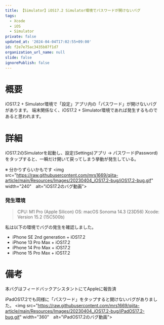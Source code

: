 ```yaml
---
title: 【Simulator】iOS17.2 Simulator環境でパスワードが開けないバグ
tags:
  - Xcode
  - iOS
  - Simulator
private: false
updated_at: '2024-04-04T17:02:55+09:00'
id: f2e7e75ac3435b87f1d7
organization_url_name: null
slide: false
ignorePublish: false
---
```

# 概要
iOS17.2 + Simulator環境で「設定」アプリ内の「パスワード」が開けないバグがあります。
端末関係なく、iOS17.2 + Simulator環境であれば発生するものであると思われます。

# 詳細
iOS17.2のSimulatorを起動し、設定(Settings)アプリ -> パスワード(Password)をタップすると、一瞬だけ開いて戻ってしまう挙動が発生している。

※ 分かりずらいかもです
<img src="https://raw.githubusercontent.com/mrs1669/qiita-article/main/Resources/Images/20230404_iOS17.2-bug/iOS17.2-bug.gif" width="240"　alt="iOS17.2のバグ動画">

### 発生環境
> CPU: M1 Pro (Apple Silicon)
> OS: macOS Sonoma 14.3 (23D56)
> Xcode: Version 15.2 (15C500b)

私は以下の環境でバグの発生を確認しました。
- iPhone SE 2nd generation + iOS17.2
- iPhone 13 Pro Max + iOS17.2
- iPhone 14 Pro Max + iOS17.2
- iPhone 15 Pro Max + iOS17.2

# 備考
本バグはフィードバックアシスタントにてAppleに報告済

iPadOS17.2でも同様に「パスワード」をタップすると開けないバグがありました。
<img src="https://raw.githubusercontent.com/mrs1669/qiita-article/main/Resources/Images/20230404_iOS17.2-bug/iPadOS17.2-bug.gif" width="360"　alt="iPadOS17.2のバグ動画">
